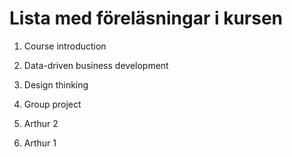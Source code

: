 # Lista med föreläsningar i kursen 
1. Course introduction
2. Data-driven business development
3. Design thinking
4. Group project
5. Arthur 2

6. Arthur 1
